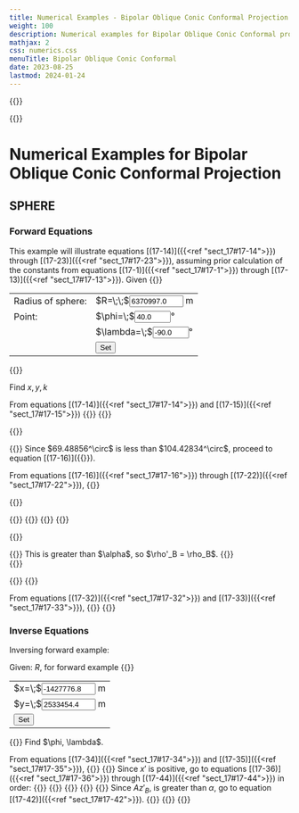 ```yaml
---
title: Numerical Examples - Bipolar Oblique Conic Conformal Projection
weight: 100
description: Numerical examples for Bipolar Oblique Conic Conformal projection
mathjax: 2
css: numerics.css
menuTitle: Bipolar Oblique Conic Conformal
date: 2023-08-25
lastmod: 2024-01-24
---
```

{{<rawHTML>}}
<script src="../js/format.js"> </script>
<script src="../js/bocc.js"> </script>
{{</rawHTML>}}


# Numerical Examples for Bipolar Oblique Conic Conformal Projection 

## SPHERE
### Forward Equations
This example will illustrate equations [(17-14)]({{<ref "sect_17#17-14">}}) through [(17-23)]({{<ref "sect_17#17-23">}}), assuming prior calculation of the constants from equations [(17-1)]({{<ref "sect_17#17-1">}}) through [(17-13)]({{<ref "sect_17#17-13">}}).
Given
{{<rawHTML>}}
<table id="params" class="markdown">
<tr>
  <td>Radius of sphere:</td>
  <td>$R=\;\;$<input id="r_in" value="6370997.0" size="9" /> m</td>
</tr>
<tr>
  <td>Point:</td>
  <td>$\phi=\;$<input id="phi_in" value="40.0" size="5"/>&deg;</td>
</tr>
<tr>
  <td></td>
  <td>$\lambda=\;$<input id="lam_in" value="-90.0" size="5"/>&deg;</td>
</tr>
<tr>
  <td></td>
  <td><input type="button" value="Set" onclick="sph.set_fwd()"/></td>
</tr>
</table>
{{</rawHTML>}}

Find $x, y, k$

$$
$$
From equations [(17-14)]({{<ref "sect_17#17-14">}}) and [(17-15)]({{<ref "sect_17#17-15">}})
{{<math div="z_b">}}
\eqalign{
  z_B &= \arccos\{\sin 45^\circ\sin 40^\circ+\cos 45^\circ\cos 40^\circ\cos[(-19.9933333^\circ)-(-90^\circ)]\} \cr
      &= 50.2287516^\circ
}
{{</math>}}
{{<math div="Az_b">}}
\eqalign{
  Az_B &= \arctan\lbrace\sin[(-19.9933333^\circ)-(-90^\circ)]/[\cos 45^\circ\tan40^\circ-\sin 45^\circ\cos((-19.9933333^\circ)-(-90^\circ))]\rbrace \cr
        &= 69.4885512^\circ
}
{{</math>}}

{{<rawHTML>}}
<div id="bproj">
{{</rawHTML>}}
Since <span id="Az_b1">$69.48856^\circ$</span> is less than $104.42834^\circ$, proceed to equation [(17-16)]({{<ref "sect_17#17-16">}}).

From equations [(17-16)]({{<ref "sect_17#17-16">}}) through [(17-22)]({{<ref "sect_17#17-22">}}),
{{<rawHTML>}}
</div>
<div id="aproj" style="display:none">
{{</rawHTML>}}
Since <span id="Az_b2">$120^\circ$</span> is greater than $104.42834^\circ$, proceed to equation [(17-23)]({{<ref "sect_17#17-23">}}).  
{{<math div="z_a">}}
\eqalign{
  z_A &= \arccos\{\sin(-20^\circ)\sin(-5^\circ) + \cos(-20^\circ)\cos(-5^\circ)\cos[(-90^\circ) + 110^\circ]\} \cr
      &= 24.5676399^\circ
}
{{</math>}}
{{<math div="Az_a">}}
\eqalign{
  Az_A &= \arctan\{\sin((-90^\circ)+110^\circ)/[\cos(-20^\circ)\tan (-5^\circ)-\sin(-20^\circ)\cos((-90^\circ)+110^\circ)] \} \cr
        &= 55.0341561^\circ
}
{{</math>}}
{{<rawHTML>}}
</div>
{{</rawHTML>}}

{{<math div="rho">}}
\eqalign{
  \rho_B &= 1.8972474\times6370997.0\tan^{0.6305584}(½\times 50.2287516^\circ) \cr
          &= 7496092.0\;\text{m}
}
{{</math>}}
{{<math div="k">}}
\eqalign{
  k &= 7496092.0\times0.6305584/(6370997.0\sin 50.2287516^\circ) \cr
    &= 0.9652723
}
{{</math>}}
{{<math div="alpha">}}
\eqalign{
  \alpha &= \arccos\{ [\tan^{0.6305584}(½\times 50.2287516^\circ) + \tan^{0.6305584}½(104^\circ - 50.2287516^\circ)]/1.2724658 \} \cr
          &= 1.8750582^\circ
}
{{</math>}}
{{<math div="expr1">}}
n(Az_BA-Az_B) = 0.6305584\times(104.4283332^\circ-69.4885512^\circ) = 22.0315747^\circ
{{</math>}}

{{<rawHTML>}}
  <div id="rhobprime1">
{{</rawHTML>}}
This is greater than $\alpha$, so $\rho'_B = \rho_B$.
{{<rawHTML>}}
  </div>
  <div id="rhobprime2" style="display:none">
{{</rawHTML>}}
This is less than $\alpha$, so,
{{<math div="rhobprime">}}
{{</math>}}
{{<rawHTML>}}
  </div>
{{</rawHTML>}}

{{<math div="xprime">}}
\eqalign{
  x' &= 7496092.0\sin[0.6305584(104.4283332^\circ-69.4885512^\circ)] \cr
      &= 2811915.2\;\text{m}
}
{{</math>}}
{{<math div="yprime">}}
\eqalign{
  y' =& 7496092.0\cos[0.6305584(104.4283332^\circ-69.4885512^\circ)] \cr
      &- 1.2070912 \times 6370997.0 \cr
      =& -741667.6\;\text{m}
}
{{</math>}}

From equations [(17-32)]({{<ref "sect_17#17-32">}}) and [(17-33)]({{<ref "sect_17#17-33">}}),
{{<math div="x">}}
\eqalign{
  x &= -2811915.2\cos 45.8199707^\circ -(-741667.6)\sin 45.8199707^\circ \cr
    &= -1427776.8\;\text{m}
}
{{</math>}}
{{<math div="y">}}
\eqalign{
  y &= -(-741667.6)\cos 45.8199707^\circ + 2811915.2\sin 45.8199707^\circ \cr
    &= 2533454.4\;\text{m}
}
{{</math>}}

### Inverse Equations
Inversing forward example:

Given: $R$, for forward example
{{<rawHTML>}}
<table>
  <tr>
    <td>$x=\;$<input id="x_in" value="-1427776.8" size="9"/> m</td>
  </tr>
  <tr>
    <td>$y=\;$<input id="y_in" value="2533454.4" size="9"/> m</td>
  </tr>
  <tr>
    <td><input type="button" value="Set" onclick="sph.set_inv()"/></td>
</table>
{{</rawHTML>}}
Find $\phi, \lambda$.

From equations [(17-34)]({{<ref "sect_17#17-34">}}) and [(17-35)]({{<ref "sect_17#17-35">}}),
{{<math div="xprime_inv">}}
{{</math>}}
{{<math div="yprime_inv">}}
{{</math>}}
Since $x'$ is positive, go to equations [(17-36)]({{<ref "sect_17#17-36">}}) through [(17-44)]({{<ref "sect_17#17-44">}}) in order:
{{<math div="rhoprime_b_inv">}}
{{</math>}}
{{<math div="azprime_b_inv">}}
{{</math>}}
{{<math div="rho_b_inv">}}
{{</math>}}
{{<math div="zb_inv">}}
{{</math>}}
{{<math div="alpha_inv">}}
{{</math>}}
Since $Az'_B$, is greater than $\alpha$, go to equation [(17-42)]({{<ref "sect_17#17-42">}}).
{{<math div="azb_inv">}}
{{</math>}}
{{<math div="phi_inv">}}
{{</math>}}
{{<math div="lam_inv">}}
{{</math>}}

